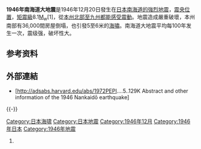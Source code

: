 **1946年南海道大地震**是1946年12月20日發生在[日本](../Page/日本.md "wikilink")[南海道的強烈](https://zh.wikipedia.org/wiki/南海道 "wikilink")[地震](../Page/地震.md "wikilink")，[震央位置](../Page/震央.md "wikilink")，[矩震級](https://zh.wikipedia.org/wiki/矩震級 "wikilink")8.1[M<sub>w</sub>](https://zh.wikipedia.org/wiki/矩震級 "wikilink")\[1\]，從[本州北部至](../Page/本州.md "wikilink")[九州都能感受震動](https://zh.wikipedia.org/wiki/九州 "wikilink")。地震造成嚴重破壞，本州南部有36,000間房屋倒塌，也引發5至6米的[海嘯](https://zh.wikipedia.org/wiki/海嘯 "wikilink")。南海道大地震平均每100年发生一次，震级强，破坏性大。

## 参考资料

## 外部連結

  - \[<http://adsabs.harvard.edu/abs/1972PEPI>....5..129K Abstract and
    other information of the 1946 Nankaidō earthquake\]

{{-}}

[Category:日本海啸](https://zh.wikipedia.org/wiki/Category:日本海啸 "wikilink")
[Category:日本地震](https://zh.wikipedia.org/wiki/Category:日本地震 "wikilink")
[Category:1946年12月](https://zh.wikipedia.org/wiki/Category:1946年12月 "wikilink")
[Category:1946年日本](https://zh.wikipedia.org/wiki/Category:1946年日本 "wikilink")
[Category:1946年地震](https://zh.wikipedia.org/wiki/Category:1946年地震 "wikilink")

1.